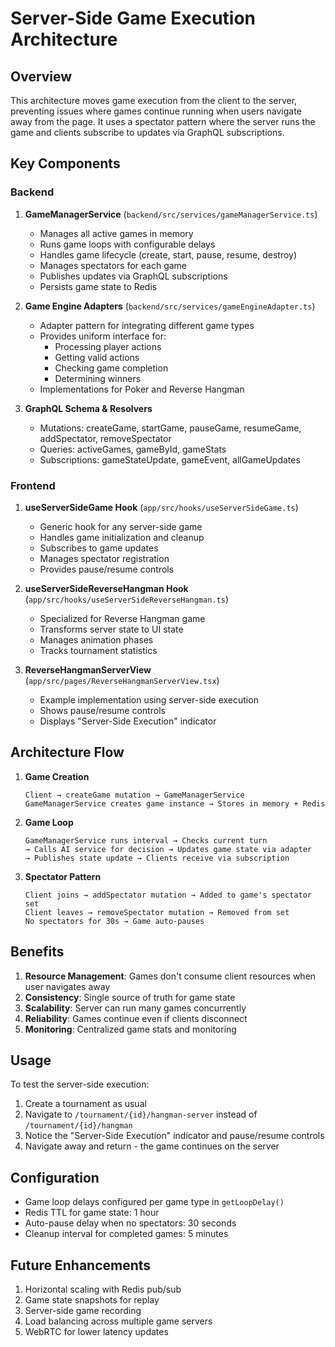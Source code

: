 # Server-Side Game Execution Architecture

## Overview

This architecture moves game execution from the client to the server, preventing issues where games continue running when users navigate away from the page. It uses a spectator pattern where the server runs the game and clients subscribe to updates via GraphQL subscriptions.

## Key Components

### Backend

1. **GameManagerService** (`backend/src/services/gameManagerService.ts`)
   - Manages all active games in memory
   - Runs game loops with configurable delays
   - Handles game lifecycle (create, start, pause, resume, destroy)
   - Manages spectators for each game
   - Publishes updates via GraphQL subscriptions
   - Persists game state to Redis

2. **Game Engine Adapters** (`backend/src/services/gameEngineAdapter.ts`)
   - Adapter pattern for integrating different game types
   - Provides uniform interface for:
     - Processing player actions
     - Getting valid actions
     - Checking game completion
     - Determining winners
   - Implementations for Poker and Reverse Hangman

3. **GraphQL Schema & Resolvers**
   - Mutations: createGame, startGame, pauseGame, resumeGame, addSpectator, removeSpectator
   - Queries: activeGames, gameById, gameStats
   - Subscriptions: gameStateUpdate, gameEvent, allGameUpdates

### Frontend

1. **useServerSideGame Hook** (`app/src/hooks/useServerSideGame.ts`)
   - Generic hook for any server-side game
   - Handles game initialization and cleanup
   - Subscribes to game updates
   - Manages spectator registration
   - Provides pause/resume controls

2. **useServerSideReverseHangman Hook** (`app/src/hooks/useServerSideReverseHangman.ts`)
   - Specialized for Reverse Hangman game
   - Transforms server state to UI state
   - Manages animation phases
   - Tracks tournament statistics

3. **ReverseHangmanServerView** (`app/src/pages/ReverseHangmanServerView.tsx`)
   - Example implementation using server-side execution
   - Shows pause/resume controls
   - Displays "Server-Side Execution" indicator

## Architecture Flow

1. **Game Creation**
   ```
   Client → createGame mutation → GameManagerService
   GameManagerService creates game instance → Stores in memory + Redis
   ```

2. **Game Loop**
   ```
   GameManagerService runs interval → Checks current turn
   → Calls AI service for decision → Updates game state via adapter
   → Publishes state update → Clients receive via subscription
   ```

3. **Spectator Pattern**
   ```
   Client joins → addSpectator mutation → Added to game's spectator set
   Client leaves → removeSpectator mutation → Removed from set
   No spectators for 30s → Game auto-pauses
   ```

## Benefits

1. **Resource Management**: Games don't consume client resources when user navigates away
2. **Consistency**: Single source of truth for game state
3. **Scalability**: Server can run many games concurrently
4. **Reliability**: Games continue even if clients disconnect
5. **Monitoring**: Centralized game stats and monitoring

## Usage

To test the server-side execution:

1. Create a tournament as usual
2. Navigate to `/tournament/{id}/hangman-server` instead of `/tournament/{id}/hangman`
3. Notice the "Server-Side Execution" indicator and pause/resume controls
4. Navigate away and return - the game continues on the server

## Configuration

- Game loop delays configured per game type in `getLoopDelay()`
- Redis TTL for game state: 1 hour
- Auto-pause delay when no spectators: 30 seconds
- Cleanup interval for completed games: 5 minutes

## Future Enhancements

1. Horizontal scaling with Redis pub/sub
2. Game state snapshots for replay
3. Server-side game recording
4. Load balancing across multiple game servers
5. WebRTC for lower latency updates